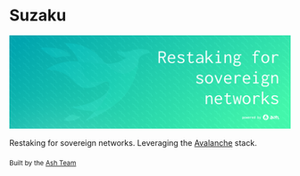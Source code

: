 # Suzaku

![Suzaku banner](/assets/color-banner-01.png)

Restaking for sovereign networks. Leveraging the [Avalanche](https://www.avax.network/) stack.

<sub>Built by the [Ash Team](https://ash.center)</sub>
